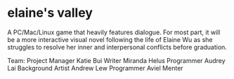 # elaine's valley
A PC/Mac/Linux game that heavily features dialogue. For most part, it will be a more interactive visual novel following the life of Elaine
 Wu as she struggles to resolve her inner and interpersonal conflicts before graduation.

Team:
Project Manager Katie Bui
Writer Miranda Helus
Programmer Audrey Lai
Background Artist Andrew Lew
Programmer Aviel Menter
